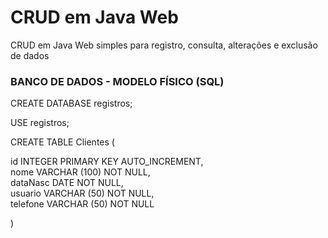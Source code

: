 # CRUD em Java Web 

CRUD em Java Web simples para registro, consulta, alterações e exclusão de dados


<h3> BANCO DE DADOS - MODELO FÍSICO (SQL) </h3>

CREATE DATABASE registros;

USE registros;

CREATE TABLE Clientes (
  
  id INTEGER PRIMARY KEY AUTO_INCREMENT, <br>
  nome VARCHAR (100) NOT NULL, <br>
  dataNasc DATE NOT NULL, <br>
  usuario VARCHAR (50) NOT NULL, <br>
  telefone VARCHAR (50) NOT NULL <br>
    
  )

